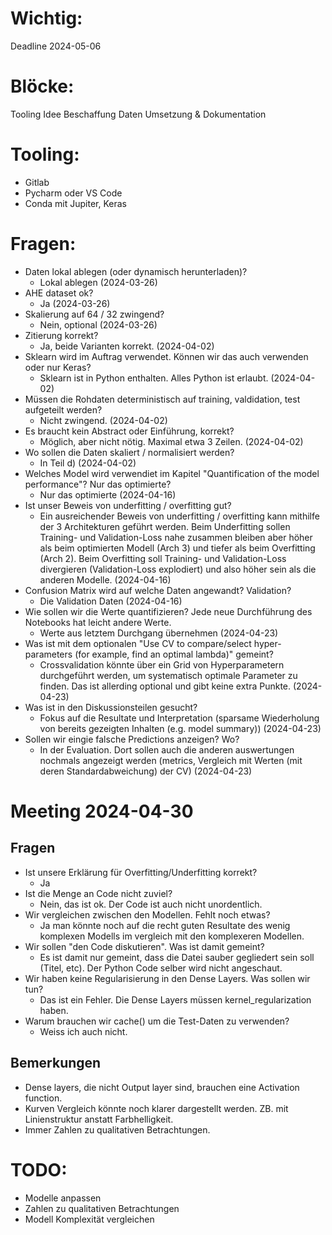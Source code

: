 # Wichtig:
Deadline 2024-05-06

# Blöcke:
Tooling
Idee
Beschaffung Daten
Umsetzung & Dokumentation

# Tooling:
- Gitlab
- Pycharm oder VS Code
- Conda mit Jupiter, Keras

# Fragen:
- Daten lokal ablegen (oder dynamisch herunterladen)?
    - Lokal ablegen (2024-03-26)
- AHE dataset ok?
    - Ja (2024-03-26)
- Skalierung auf 64 / 32 zwingend?
    - Nein, optional (2024-03-26)
- Zitierung korrekt?
    - Ja, beide Varianten korrekt. (2024-04-02)
- Sklearn wird im Auftrag verwendet. Können wir das auch verwenden oder nur Keras?
    - Sklearn ist in Python enthalten. Alles Python ist erlaubt. (2024-04-02)
- Müssen die Rohdaten deterministisch auf training, valdidation, test aufgeteilt werden?
    - Nicht zwingend. (2024-04-02)
- Es braucht kein Abstract oder Einführung, korrekt?
    - Möglich, aber nicht nötig. Maximal etwa 3 Zeilen. (2024-04-02)
- Wo sollen die Daten skaliert / normalisiert werden?
    - In Teil d) (2024-04-02)
- Welches Model wird verwendiet im Kapitel "Quantification of the model performance"? Nur das optimierte?
    - Nur das optimierte (2024-04-16)
- Ist unser Beweis von underfitting / overfitting gut?
    - Ein ausreichender Beweis von underfitting / overfitting kann mithilfe der 3 Architekturen geführt werden. Beim Underfitting sollen Training- und Validation-Loss nahe zusammen bleiben aber höher als beim optimierten Modell (Arch 3) und tiefer als beim Overfitting (Arch 2). Beim Overfitting soll Training- und Validation-Loss divergieren (Validation-Loss explodiert) und also höher sein als die anderen Modelle. (2024-04-16)
- Confusion Matrix wird auf welche Daten angewandt? Validation?
    - Die Validation Daten (2024-04-16)
- Wie sollen wir die Werte quantifizieren? Jede neue Durchführung des Notebooks hat leicht andere Werte.
    - Werte aus letztem Durchgang übernehmen (2024-04-23)
- Was ist mit dem optionalen "Use CV to compare/select hyper-parameters (for example, find an optimal lambda)" gemeint?
    - Crossvalidation könnte über ein Grid von Hyperparametern durchgeführt werden, um systematisch optimale Parameter zu finden. Das ist allerding optional und gibt keine extra Punkte. (2024-04-23)
- Was ist in den Diskussionsteilen gesucht?
    - Fokus auf die Resultate und Interpretation (sparsame Wiederholung von bereits gezeigten Inhalten (e.g. model summary)) (2024-04-23)
- Sollen wir eingie falsche Predictions anzeigen? Wo?
    - In der Evaluation. Dort sollen auch die anderen auswertungen nochmals angezeigt werden (metrics, Vergleich mit Werten (mit deren Standardabweichung) der CV) (2024-04-23)

# Meeting 2024-04-30
## Fragen
- Ist unsere Erklärung für Overfitting/Underfitting korrekt?
    - Ja
- Ist die Menge an Code nicht zuviel?
    - Nein, das ist ok. Der Code ist auch nicht unordentlich.
- Wir vergleichen zwischen den Modellen. Fehlt noch etwas?
    - Ja man könnte noch auf die recht guten Resultate des wenig komplexen Modells im vergleich mit den komplexeren Modellen.
- Wir sollen "den Code diskutieren". Was ist damit gemeint?
    - Es ist damit nur gemeint, dass die Datei sauber gegliedert sein soll (Titel, etc). Der Python Code selber wird nicht angeschaut.
- Wir haben keine Regularisierung in den Dense Layers. Was sollen wir tun?
    - Das ist ein Fehler. Die Dense Layers müssen kernel_regularization haben.
- Warum brauchen wir cache() um die Test-Daten  zu verwenden?
    - Weiss ich auch nicht.

## Bemerkungen
- Dense layers, die nicht Output layer sind, brauchen eine Activation function.
- Kurven Vergleich könnte noch klarer dargestellt werden. ZB. mit Linienstruktur anstatt Farbhelligkeit.
- Immer Zahlen zu qualitativen Betrachtungen.


# TODO:
- Modelle anpassen
- Zahlen zu qualitativen Betrachtungen
- Modell Komplexität vergleichen

